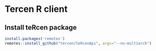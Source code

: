 # Tercen R client

## Install teRcen package
 
```R
install.packages('remotes')
remotes::install_github("tercen/teRcenApi", args="--no-multiarch")
```